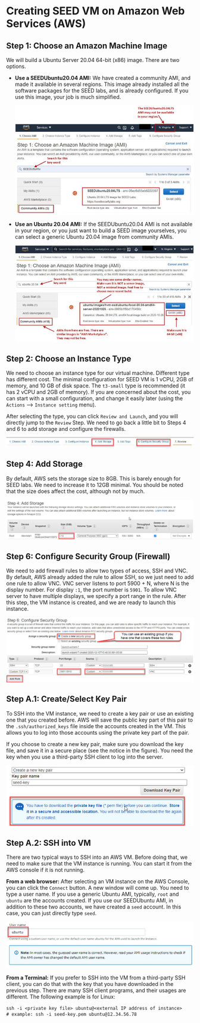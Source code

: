 # Creating SEED VM on Amazon Web Services (AWS)

## Step 1: Choose an Amazon Machine Image 

We will build a Ubuntu Server 20.04 64-bit (x86) image. There are two options.

- **Use a SEEDUbuntu20.04 AMI:** 
We have created a community AMI, and made it available 
in several regions. This image already installed all the software packages 
for the SEED labs, and is already configured. If you use this image, 
your job is much simplified. 

  ![SEED AMI](./Figs/aws-seedubuntu20-04-ami.jpg)

- **Use an Ubuntu 20.04 AMI:** If the SEEDUbuntu20.04 AMI is not available in 
your region, or you just want to build a SEED image yourselves, you can 
select a generic Ubuntu 20.04 image from community AMIs.

  ![Ubuntu AMI](./Figs/aws-ubuntu20-04-ami.jpg)


## Step 2: Choose an Instance Type 

We need to choose an instance type for our virtual machine. Different 
type has different cost. The minimal configuration for SEED VM is 
1 vCPU, 2GB of memory, and 10 GB of disk space. The `t3-small` type is
recommended (it has 2 vCPU and 2GB of memory). If you are concerned
about the cost, you can start with a small configuration, and change
it easily later (using the `Actions` --> `Instance setting` menu).

After selecting the type, you can click `Review and Launch`, and you will
directly jump to the `Review` Step.  We need to go back a little bit to
Steps 4 and 6 to add storage and configure the firewalls.

  ![Steps](./Figs/aws-steps.jpg)

## Step 4: Add Storage

By default, AWS sets the storage size to 8GB. This is barely enough for SEED
labs. We need to increase it to 12GB minimal. You should be 
noted that the size does affect the cost, although not by much. 

  ![Add storage](./Figs/aws-add-storage.jpg)


## Step 6: Configure Security Group (Firewall)

We need to add firewall rules to allow two types of access, SSH and VNC. 
By default, AWS already added the rule to allow SSH, so we just need to 
add one rule to allow VNC. VNC server listens to port 5900 + N,
where N is the display number. For display `:1`, the port number is 
`5901`. To allow VNC server to have multiple displays, we specify 
a port range in the rule. 
After this step, the VM instance is created, and we are ready to launch this 
instance. 

  ![Firewall rules](./Figs/aws-firewall.jpg)


## Step A.1: Create/Select Key Pair

To SSH into the VM instance, we need to create 
a key pair or use an existing one that you created before. AWS will
save the public key part of this pair to the `.ssh/authorized_keys` 
file inside the accounts created in the VM. This allows you to log into
those accounts using the private key part of the pair.

If you choose to create a new key pair, make sure you download the key file,
and save it in a secure place (see the notice in the figure). You need the 
key when you use a third-party SSH client to log into the server.

  ![new key](./Figs/aws-new-key.jpg)


## Step A.2: SSH into VM 

There are two typical ways to SSH into an AWS VM. Before doing that,
we need to make sure that the VM instance is running. You can 
start it from the AWS console if it is not running. 

**From a web browser:** After selecting an VM instance on the AWS Console, 
you can click the `Connect` button. A new window will come up. You need to 
type a user name. If you use a generic Ubuntu AMI, typically, `root` and `ubuntu` 
are the accounts created. If you use our SEEDUbuntu AMI, in addition to these
two accounts, we have created a `seed` account. In this case, you can just
directly type `seed`.

  ![connect](./Figs/aws-connect.jpg)


**From a Terminal:** If you prefer to SSH into the VM from a third-party
SSH client, you can do that with the key that you have downloaded in
the previous step. There are many SSH client programs, and their usages
are different. The following example is for Linux:

```
ssh -i <private key file> ubuntu@<external IP address of instance>
# example: ssh -i seed-key.pem ubuntu@12.34.56.78
```

